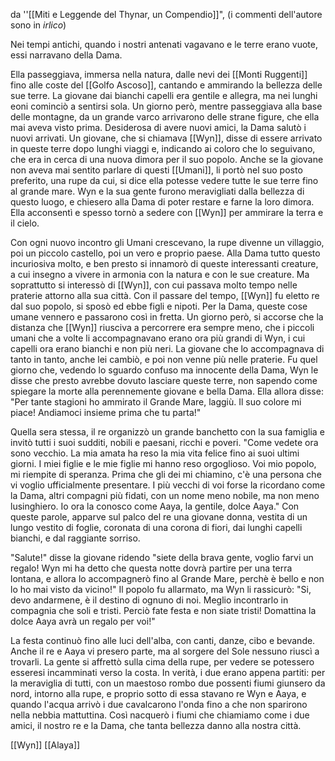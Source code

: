 da ''[[Miti e Leggende del Thynar, un Compendio]]", (i commenti dell'autore sono in *irlico*)


Nei tempi antichi, quando i nostri antenati vagavano e le terre erano vuote, essi narravano della Dama.

Ella passeggiava, immersa nella natura, dalle nevi dei [[Monti Ruggenti]] fino alle coste del [[Golfo Ascoso]], cantando e ammirando la bellezza delle sue terre. La giovane dai bianchi capelli era gentile e allegra, ma nei lunghi eoni cominciò a sentirsi sola. Un giorno però, mentre passeggiava alla base delle montagne, da un grande varco arrivarono delle strane figure, che ella mai aveva visto prima.
Desiderosa di avere nuovi amici, la Dama salutò i nuovi arrivati. Un giovane, che si chiamava [[Wyn]], disse di essere arrivato in queste terre dopo lunghi viaggi e, indicando ai coloro che lo seguivano, che era in cerca di una nuova dimora per il suo popolo.
Anche se la giovane non aveva mai sentito parlare di questi [[Umani]], li portò nel suo posto preferito, una rupe da cui, si dice ella potesse vedere tutte le sue terre fino al grande mare. Wyn e la sua gente furono meravigliati dalla bellezza di questo luogo, e chiesero alla Dama di poter restare e farne la loro dimora. Ella acconsentì e spesso tornò a sedere con [[Wyn]] per ammirare la terra e il cielo. 

Con ogni nuovo incontro gli Umani crescevano, la rupe divenne un villaggio, poi un piccolo castello, poi un vero e proprio paese. Alla Dama tutto questo incuriosiva molto, e ben presto si innamorò di queste interessanti creature, a cui insegno a vivere in armonia con la natura e con le sue creature. Ma soprattutto si interessò di [[Wyn]], con cui passava molto tempo nelle praterie attorno alla sua città. Con il passare del tempo, [[Wyn]] fu eletto re dal suo popolo, si sposò ed ebbe figli e nipoti. Per la Dama, queste cose umane vennero e passarono così in fretta. Un giorno però, si accorse che la distanza che [[Wyn]] riusciva a percorrere era sempre meno, che i piccoli umani che a volte li accompagnavano erano ora più grandi di Wyn, i cui capelli ora erano bianchi e non più neri.   La giovane che lo accompagnava di tanto in tanto, anche lei cambiò, e poi non venne più nelle praterie. Fu quel giorno che, vedendo lo sguardo confuso ma innocente della Dama, Wyn le disse che presto avrebbe dovuto lasciare queste terre, non sapendo come spiegare la morte alla perennemente giovane e bella Dama. Ella allora disse: "Per tante stagioni ho ammirato il Grande Mare, laggiù. Il suo colore mi piace! Andiamoci insieme prima che tu parta!"

Quella sera stessa, il re organizzò un grande banchetto con la sua famiglia e invitò tutti i suoi sudditi, nobili e paesani, ricchi e poveri. "Come vedete ora sono vecchio. La mia amata ha reso la mia vita felice fino ai suoi ultimi giorni. I miei figlie e le mie figlie mi hanno reso orgoglioso. Voi mio popolo, mi riempite di speranza. Prima che gli dei mi chiamino, c'è una persona che vi voglio ufficialmente presentare. I più vecchi di voi forse la ricordano come la Dama, altri compagni più fidati, con un nome meno nobile, ma non meno lusinghiero. Io ora la conosco come Aaya, la gentile, dolce Aaya." Con queste parole, apparve sul palco del re una giovane donna, vestita di un lungo vestito di foglie, coronata di una corona di fiori, dai lunghi capelli bianchi, e dal raggiante sorriso.

"Salute!" disse la giovane ridendo "siete della brava gente, voglio farvi un regalo! Wyn mi ha detto che questa notte dovrà partire per una terra lontana, e allora lo accompagnerò fino al Grande Mare, perchè è bello e non lo ho mai visto da vicino!" Il popolo fu allarmato, ma Wyn li rassicurò: "Si, devo andarmene, è il destino di ognuno di noi. Meglio incontrarlo in compagnia che soli e tristi. Perciò fate festa e non siate tristi! Domattina la dolce Aaya avrà un regalo per voi!"

La festa continuò fino alle luci dell'alba, con canti, danze, cibo e bevande. Anche il re e Aaya vi presero parte, ma al sorgere del Sole nessuno riuscì a trovarli. La gente si affrettò sulla cima della rupe, per vedere se potessero esseresi incamminati verso la costa. In verità, i due erano appena partiti: per la meraviglia di tutti, con un maestoso rombo due possenti fiumi giunsero da nord, intorno alla rupe, e proprio sotto di essa stavano re Wyn e Aaya, e quando l'acqua arrivò i due cavalcarono l'onda fino a che non sparirono nella nebbia mattuttina. Così nacquerò i fiumi che chiamiamo come i due amici, il nostro re e la Dama, che tanta bellezza danno alla nostra città.


[[Wyn]] [[Alaya]]